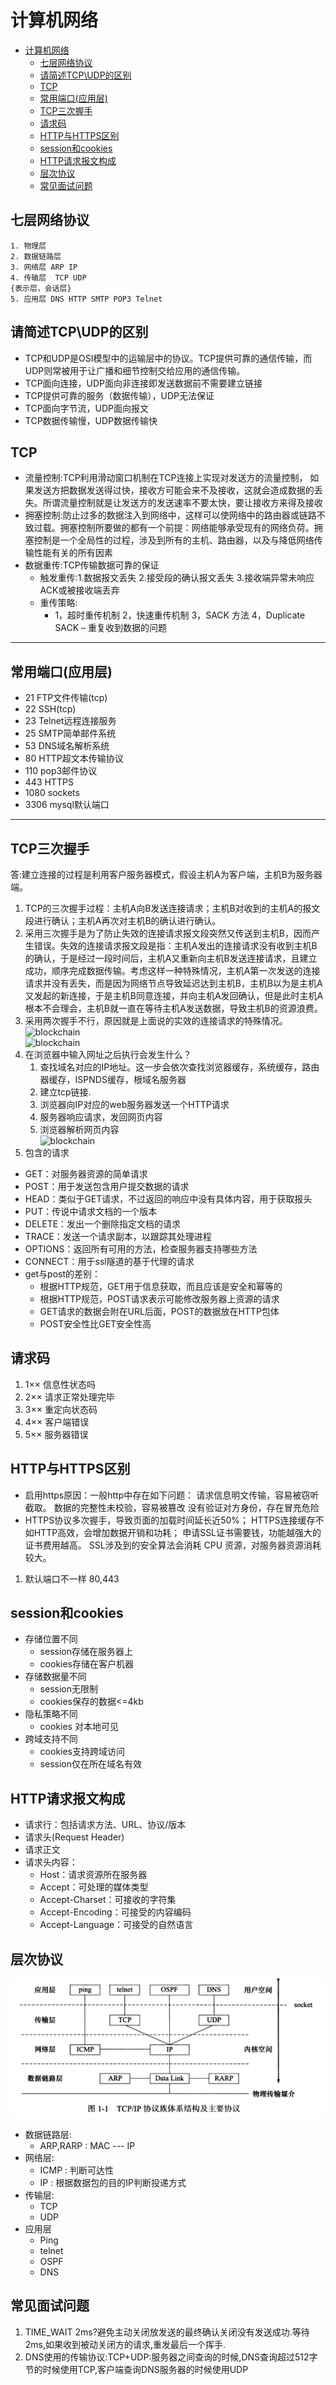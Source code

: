 # 计算机网络
<!-- TOC -->

- [计算机网络](#计算机网络)
    - [七层网络协议](#七层网络协议)
    - [请简述TCP\UDP的区别](#请简述tcp\udp的区别)
    - [TCP](#tcp)
    - [常用端口(应用层)](#常用端口应用层)
    - [TCP三次握手](#tcp三次握手)
    - [请求码](#请求码)
    - [HTTP与HTTPS区别](#http与https区别)
    - [session和cookies](#session和cookies)
    - [HTTP请求报文构成](#http请求报文构成)
    - [层次协议](#层次协议)
    - [常见面试问题](#常见面试问题)

<!-- /TOC -->
## 七层网络协议
    1. 物理层
    2. 数据链路层
    3. 网络层 ARP IP
    4. 传输层  TCP UDP
    {表示层，会话层}
    5. 应用层 DNS HTTP SMTP POP3 Telnet
## 请简述TCP\UDP的区别
   - TCP和UDP是OSI模型中的运输层中的协议。TCP提供可靠的通信传输，而UDP则常被用于让广播和细节控制交给应用的通信传输。
   - TCP面向连接，UDP面向非连接即发送数据前不需要建立链接
   - TCP提供可靠的服务（数据传输），UDP无法保证
   - TCP面向字节流，UDP面向报文
   - TCP数据传输慢，UDP数据传输快
## TCP
   - 流量控制:TCP利用滑动窗口机制在TCP连接上实现对发送方的流量控制， 如果发送方把数据发送得过快，接收方可能会来不及接收，这就会造成数据的丢失。所谓流量控制就是让发送方的发送速率不要太快，要让接收方来得及接收
   - 拥塞控制:防止过多的数据注入到网络中，这样可以使网络中的路由器或链路不致过载。拥塞控制所要做的都有一个前提：网络能够承受现有的网络负荷。拥塞控制是一个全局性的过程，涉及到所有的主机、路由器，以及与降低网络传输性能有关的所有因素
   - 数据重传:TCP传输数据可靠的保证
      - 触发重传:1.数据报文丢失 2.接受段的确认报文丢失 3.接收端异常未响应ACK或被接收端丢弃
      - 重传策略:
         - 1，超时重传机制 2，快速重传机制 3，SACK 方法 4，Duplicate SACK – 重复收到数据的问题
---
## 常用端口(应用层)
   - 21 FTP文件传输(tcp)
   - 22 SSH(tcp)
   - 23 Telnet远程连接服务
   - 25 SMTP简单邮件系统
   - 53 DNS域名解析系统
   - 80 HTTP超文本传输协议
   - 110 pop3邮件协议
   - 443 HTTPS
   - 1080  sockets
   - 3306 mysql默认端口
---
## TCP三次握手
答:建立连接的过程是利用客户服务器模式，假设主机A为客户端，主机B为服务器端。  
   1. TCP的三次握手过程：主机A向B发送连接请求；主机B对收到的主机A的报文段进行确认；主机A再次对主机B的确认进行确认。  
   2. 采用三次握手是为了防止失效的连接请求报文段突然又传送到主机B，因而产生错误。失效的连接请求报文段是指：主机A发出的连接请求没有收到主机B的确认，于是经过一段时间后，主机A又重新向主机B发送连接请求，且建立成功，顺序完成数据传输。考虑这样一种特殊情况，主机A第一次发送的连接请求并没有丢失，而是因为网络节点导致延迟达到主机B，主机B以为是主机A又发起的新连接，于是主机B同意连接，并向主机A发回确认，但是此时主机A根本不会理会，主机B就一直在等待主机A发送数据，导致主机B的资源浪费。  
   3. 采用两次握手不行，原因就是上面说的实效的连接请求的特殊情况。
![blockchain](https://pic1.zhimg.com/v2-8720bd64871a5452df583fdab8207d64_r.jpg)  
![blockchain](https://pic3.zhimg.com/v2-2f38fb35dff4a5cc9f5352b9c7533222_b.png)
5. 在浏览器中输入网址之后执行会发生什么？
   1. 查找域名对应的IP地址。这一步会依次查找浏览器缓存，系统缓存，路由器缓存，ISPNDS缓存，根域名服务器
   2. 建立tcp链接.
   3. 浏览器向IP对应的web服务器发送一个HTTP请求
   4. 服务器响应请求，发回网页内容
   5. 浏览器解析网页内容  
![blockchain](https://pic2.zhimg.com/v2-99bc5fa53acca200f564b0bd69d1bb41_b.png)
6. 包含的请求
  - GET：对服务器资源的简单请求
  - POST：用于发送包含用户提交数据的请求
  - HEAD：类似于GET请求，不过返回的响应中没有具体内容，用于获取报头
  - PUT：传说中请求文档的一个版本
  - DELETE：发出一个删除指定文档的请求
  - TRACE：发送一个请求副本，以跟踪其处理进程
  - OPTIONS：返回所有可用的方法，检查服务器支持哪些方法
  - CONNECT：用于ssl隧道的基于代理的请求
  - get与post的差别： 
    - 根据HTTP规范，GET用于信息获取，而且应该是安全和幂等的
    - 根据HTTP规范，POST请求表示可能修改服务器上资源的请求
    - GET请求的数据会附在URL后面，POST的数据放在HTTP包体
    - POST安全性比GET安全性高

## 请求码  
   1. 1×× 信息性状态吗
   2. 2×× 请求正常处理完毕
   3. 3×× 重定向状态码
   4. 4×× 客户端错误
   5. 5×× 服务器错误 
## HTTP与HTTPS区别
   - 启用https原因：一般http中存在如下问题：
请求信息明文传输，容易被窃听截取。
数据的完整性未校验，容易被篡改
没有验证对方身份，存在冒充危险
   - HTTPS协议多次握手，导致页面的加载时间延长近50%；
HTTPS连接缓存不如HTTP高效，会增加数据开销和功耗；
申请SSL证书需要钱，功能越强大的证书费用越高。
SSL涉及到的安全算法会消耗 CPU 资源，对服务器资源消耗较大。
   1. 默认端口不一样 80,443  
   
## session和cookies
   - 存储位置不同
      - session存储在服务器上
      - cookies存储在客户机器
   - 存储数据量不同
      - session无限制
      - cookies保存的数据<=4kb
   - 隐私策略不同
      - cookies 对本地可见
   - 跨域支持不同
      - cookies支持跨域访问
      - session仅在所在域名有效
## HTTP请求报文构成
   - 请求行：包括请求方法、URL、协议/版本
   - 请求头(Request Header)
   - 请求正文
   - 请求头内容：
      - Host：请求资源所在服务器
      - Accept：可处理的媒体类型
      - Accept-Charset：可接收的字符集 
      - Accept-Encoding：可接受的内容编码
      - Accept-Language：可接受的自然语言
## 层次协议
![blockchain](./各个层次的协议层次.png)
   - 数据链路层:
      - ARP,RARP : MAC --- IP
   - 网络层:
      - ICMP : 判断可达性
      - IP : 根据数据包的目的IP判断投递方式
   - 传输层:
      - TCP
      - UDP
   - 应用层
      - Ping
      - telnet
      - OSPF
      - DNS

## 常见面试问题
   1. TIME_WAIT 2ms?避免主动关闭放发送的最终确认关闭没有发送成功.等待2ms,如果收到被动关闭方的请求,重发最后一个挥手.
   2. DNS使用的传输协议:TCP+UDP:服务器之间查询的时候,DNS查询超过512字节的时候使用TCP,客户端查询DNS服务器的时候使用UDP
